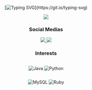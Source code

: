 <div align="center">
  
[![Typing SVG](https://readme-typing-svg.herokuapp.com?font=Fira+Code&duration=950&pause=650&color=FFB423&random=false&width=435&lines=Sup!+Im+Victor;Do+you+want+to+know+more+about+me%3F;Explore+my+profile!;Iai!+Eu+me+chamo+Victor.;Quer+saber+mais+sobre+mim%3F;Explore+meu+perfil!)](https://git.io/typing-svg)
</div>

<div align="center"">
<img src= https://github-readme-stats.vercel.app/api?username=VictorFCosta2007&show_icons=true&hide=contribs,prs&cache_seconds=86400&theme=vision-friendly-dark>
<br>

</div>

<div align="center">
    <h3>Social Medias</h3>
  <a href="https://api.whatsapp.com/send?phone=5511986445869">
    <img src="https://img.shields.io/badge/WhatsApp-25D366?style=for-the-badge&logo=whatsapp&logoColor=white">
  </a>
  <a href="https://www.linkedin.com/in/victor-ferreira-54549a2a9/">
    <img src="https://img.shields.io/badge/LinkedIn-0077B5?style=for-the-badge&logo=linkedin&logoColor=white">
  </a>
</div>

<div style="display: flex; flex-direction: column;" align="center">
  <h3>Interests</h3>
  <div style="flex: 1;">

![Java](https://img.shields.io/badge/java-%23ED8B00.svg?style=for-the-badge&logo=openjdk&logoColor=white)
![Python](https://img.shields.io/badge/python-3670A0?style=for-the-badge&logo=python&logoColor=ffdd54)
  
  </div>
  <div style="flex: 1;">

![MySQL](https://img.shields.io/badge/MySQL-00000F?style=for-the-badge&logo=mysql&logoColor=white)
![Ruby](https://img.shields.io/badge/Ruby-CC342D?style=for-the-badge&logo=ruby&logoColor=white)
  </div>

